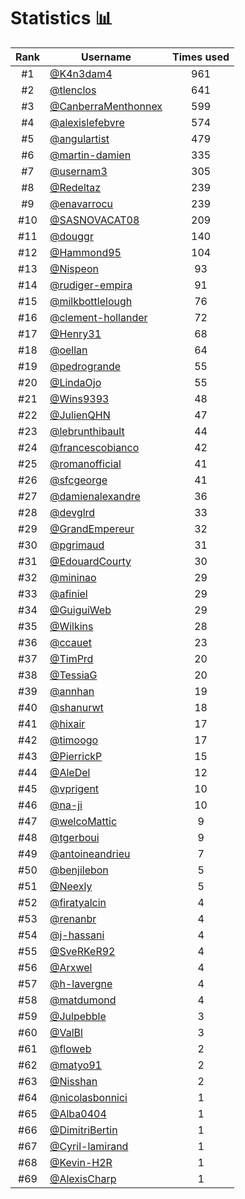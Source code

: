# Statistics 📊

|Rank|Username|Times used|
:--------:|--------|:--------:|
|#1|[@K4n3dam4](https://github.com/K4n3dam4)|961|
|#2|[@tlenclos](https://github.com/tlenclos)|641|
|#3|[@CanberraMenthonnex](https://github.com/CanberraMenthonnex)|599|
|#4|[@alexislefebvre](https://github.com/alexislefebvre)|574|
|#5|[@angulartist](https://github.com/angulartist)|479|
|#6|[@martin-damien](https://github.com/martin-damien)|335|
|#7|[@usernam3](https://github.com/usernam3)|305|
|#8|[@Redeltaz](https://github.com/Redeltaz)|239|
|#9|[@enavarrocu](https://github.com/enavarrocu)|239|
|#10|[@SASNOVACAT08](https://github.com/SASNOVACAT08)|209|
|#11|[@douggr](https://github.com/douggr)|140|
|#12|[@Hammond95](https://github.com/Hammond95)|104|
|#13|[@Nispeon](https://github.com/Nispeon)|93|
|#14|[@rudiger-empira](https://github.com/rudiger-empira)|91|
|#15|[@milkbottlelough](https://github.com/milkbottlelough)|76|
|#16|[@clement-hollander](https://github.com/clement-hollander)|72|
|#17|[@Henry31](https://github.com/Henry31)|68|
|#18|[@oellan](https://github.com/oellan)|64|
|#19|[@pedrogrande](https://github.com/pedrogrande)|55|
|#20|[@LindaOjo](https://github.com/LindaOjo)|55|
|#21|[@Wins9393](https://github.com/Wins9393)|48|
|#22|[@JulienQHN](https://github.com/JulienQHN)|47|
|#23|[@lebrunthibault](https://github.com/lebrunthibault)|44|
|#24|[@francescobianco](https://github.com/francescobianco)|42|
|#25|[@romanofficial](https://github.com/romanofficial)|41|
|#26|[@sfcgeorge](https://github.com/sfcgeorge)|41|
|#27|[@damienalexandre](https://github.com/damienalexandre)|36|
|#28|[@devglrd](https://github.com/devglrd)|33|
|#29|[@GrandEmpereur](https://github.com/GrandEmpereur)|32|
|#30|[@pgrimaud](https://github.com/pgrimaud)|31|
|#31|[@EdouardCourty](https://github.com/EdouardCourty)|30|
|#32|[@mininao](https://github.com/mininao)|29|
|#33|[@afiniel](https://github.com/afiniel)|29|
|#34|[@GuiguiWeb](https://github.com/GuiguiWeb)|29|
|#35|[@Wilkins](https://github.com/Wilkins)|28|
|#36|[@ccauet](https://github.com/ccauet)|23|
|#37|[@TimPrd](https://github.com/TimPrd)|20|
|#38|[@TessiaG](https://github.com/TessiaG)|20|
|#39|[@annhan](https://github.com/annhan)|19|
|#40|[@shanurwt](https://github.com/shanurwt)|18|
|#41|[@hixair](https://github.com/hixair)|17|
|#42|[@timoogo](https://github.com/timoogo)|17|
|#43|[@PierrickP](https://github.com/PierrickP)|15|
|#44|[@AleDel](https://github.com/AleDel)|12|
|#45|[@vprigent](https://github.com/vprigent)|10|
|#46|[@na-ji](https://github.com/na-ji)|10|
|#47|[@welcoMattic](https://github.com/welcoMattic)|9|
|#48|[@tgerboui](https://github.com/tgerboui)|9|
|#49|[@antoineandrieu](https://github.com/antoineandrieu)|7|
|#50|[@benjilebon](https://github.com/benjilebon)|5|
|#51|[@Neexly](https://github.com/Neexly)|5|
|#52|[@firatyalcin](https://github.com/firatyalcin)|4|
|#53|[@renanbr](https://github.com/renanbr)|4|
|#54|[@j-hassani](https://github.com/j-hassani)|4|
|#55|[@SveRKeR92](https://github.com/SveRKeR92)|4|
|#56|[@Arxwel](https://github.com/Arxwel)|4|
|#57|[@h-lavergne](https://github.com/h-lavergne)|4|
|#58|[@matdumond](https://github.com/matdumond)|4|
|#59|[@Julpebble](https://github.com/Julpebble)|3|
|#60|[@ValBl](https://github.com/ValBl)|3|
|#61|[@floweb](https://github.com/floweb)|2|
|#62|[@matyo91](https://github.com/matyo91)|2|
|#63|[@Nisshan](https://github.com/Nisshan)|2|
|#64|[@nicolasbonnici](https://github.com/nicolasbonnici)|1|
|#65|[@Alba0404](https://github.com/Alba0404)|1|
|#66|[@DimitriBertin](https://github.com/DimitriBertin)|1|
|#67|[@Cyril-lamirand](https://github.com/Cyril-lamirand)|1|
|#68|[@Kevin-H2R](https://github.com/Kevin-H2R)|1|
|#69|[@AlexisCharp](https://github.com/AlexisCharp)|1|
